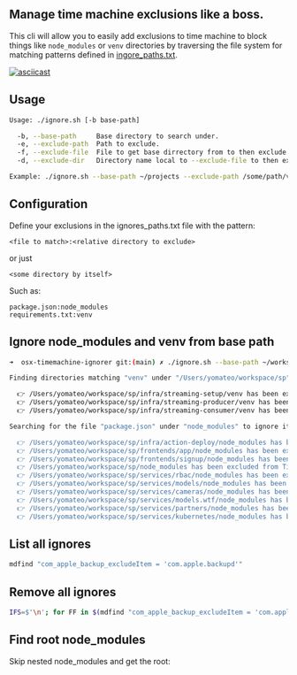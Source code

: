 ## Manage time machine exclusions like a boss.

This cli will allow you to easily add exclusions to time machine to
block things like `node_modules` or `venv` directories by traversing the
file system for matching patterns defined in
[ingore_paths.txt](ignore-paths.txt).

[![asciicast](https://asciinema.org/a/ntpzTxExuMLr1YDfQC3x2yyyD.png)](https://asciinema.org/a/ntpzTxExuMLr1YDfQC3x2yyyD)

## Usage

```bash
Usage: ./ignore.sh [-b base-path]

  -b, --base-path     Base directory to search under.
  -e, --exclude-path  Path to exclude.
  -f, --exclude-file  File to get base dirrectory from to then exclude.
  -d, --exclude-dir   Directory name local to --exclude-file to then exclude.

Example: ./ignore.sh --base-path ~/projects --exclude-path /some/path/venv
```

## Configuration
Define your exclusions in the ignores_paths.txt file with the pattern:

`<file to match>:<relative directory to exclude>`

or just

`<some directory by itself>`

Such as:

```
package.json:node_modules
requirements.txt:venv
```
## Ignore node_modules and venv from base path

```bash
➜  osx-timemachine-ignorer git:(main) ✗ ./ignore.sh --base-path ~/workspace/sp apply  

Finding directories matching "venv" under "/Users/yomateo/workspace/sp"..

  👉 /Users/yomateo/workspace/sp/infra/streaming-setup/venv has been excluded from Time Machine backups
  👉 /Users/yomateo/workspace/sp/infra/streaming-producer/venv has been excluded from Time Machine backups
  👉 /Users/yomateo/workspace/sp/infra/streaming-consumer/venv has been excluded from Time Machine backups

Searching for the file "package.json" under "node_modules" to ignore it's base directory..

  👉 /Users/yomateo/workspace/sp/infra/action-deploy/node_modules has been excluded from Time Machine backups
  👉 /Users/yomateo/workspace/sp/frontends/app/node_modules has been excluded from Time Machine backups
  👉 /Users/yomateo/workspace/sp/frontends/signup/node_modules has been excluded from Time Machine backups
  👉 /Users/yomateo/workspace/sp/node_modules has been excluded from Time Machine backups
  👉 /Users/yomateo/workspace/sp/services/rbac/node_modules has been excluded from Time Machine backups
  👉 /Users/yomateo/workspace/sp/services/models/node_modules has been excluded from Time Machine backups
  👉 /Users/yomateo/workspace/sp/services/cameras/node_modules has been excluded from Time Machine backups
  👉 /Users/yomateo/workspace/sp/services/models.wtf/node_modules has been excluded from Time Machine backups
  👉 /Users/yomateo/workspace/sp/services/partners/node_modules has been excluded from Time Machine backups
  👉 /Users/yomateo/workspace/sp/services/kubernetes/node_modules has been excluded from Time Machine backups
```

## List all ignores

```bash
mdfind "com_apple_backup_excludeItem = 'com.apple.backupd'"
```

## Remove all ignores
```bash
IFS=$'\n'; for FF in $(mdfind "com_apple_backup_excludeItem = 'com.apple.backupd'"); do echo "${FF}"; tmutil removeexclusion "${FF}"; done
```
## Find root node_modules
Skip nested node_modules and get the root:

